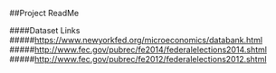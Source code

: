 ##Project ReadMe

####Dataset Links
#####https://www.newyorkfed.org/microeconomics/databank.html
#####http://www.fec.gov/pubrec/fe2014/federalelections2014.shtml
#####http://www.fec.gov/pubrec/fe2012/federalelections2012.shtml